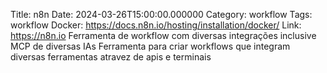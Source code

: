 Title: n8n
Date: 2024-03-26T15:00:00.000000
Category: workflow
Tags: workflow
Docker: https://docs.n8n.io/hosting/installation/docker/
Link: https://n8n.io
Ferramenta de workflow com diversas integrações inclusive MCP de diversas IAs
Ferramenta para criar workflows que integram diversas ferramentas atravez de apis e terminais
